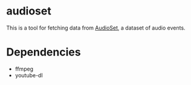# audioset

This is a tool for fetching data from [AudioSet](https://research.google.com/audioset/download.html), a dataset of audio events.

# Dependencies

 * ffmpeg
 * youtube-dl
